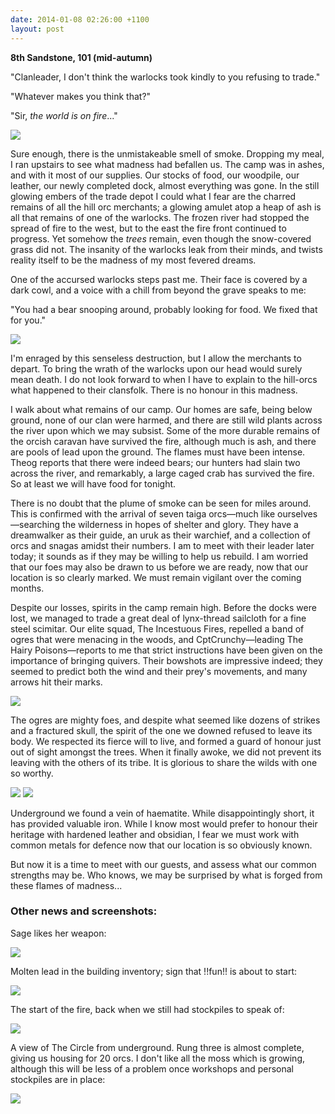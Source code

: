 ```yaml
---
date: 2014-01-08 02:26:00 +1100
layout: post
---
```


**8th Sandstone, 101 (mid-autumn)**

"Clanleader, I don't think the warlocks took kindly to you refusing to trade."

"Whatever makes you think that?"

"Sir, *the world is on fire*..."

<!--more-->

![](http://i.imgur.com/R6xtSWr.png)

Sure enough, there is the unmistakeable smell of smoke. Dropping my meal, I ran upstairs to see what madness had befallen us. The camp was in ashes, and with it most of our supplies. Our stocks of food, our woodpile, our leather, our newly completed dock, almost everything was gone. In the still glowing embers of the trade depot I could what I fear are the charred remains of all the hill orc merchants; a glowing amulet atop a heap of ash is all that remains of one of the warlocks.  The frozen river had stopped the spread of fire to the west, but to the east the fire front continued to progress. Yet somehow the *trees* remain, even though the snow-covered grass did not. The insanity of the warlocks leak from their minds, and twists reality itself to be the madness of my most fevered dreams.

One of the accursed warlocks steps past me. Their face is covered by a dark cowl, and a voice with a chill from beyond the grave speaks to me:

"You had a bear snooping around, probably looking for food. We fixed that for you."

![](http://i.imgur.com/lg4iEiG.png)

I'm enraged by this senseless destruction, but I allow the merchants to depart. To bring the wrath of the warlocks upon our head would surely mean death. I do not look forward to when I have to explain to the hill-orcs what happened to their clansfolk. There is no honour in this madness.

I walk about what remains of our camp. Our homes are safe, being below ground, none of our clan were harmed, and there are still wild plants across the river upon which we may subsist. Some of the more durable remains of the orcish caravan have survived the fire, although much is ash, and there are pools of lead upon the ground. The flames must have been intense. Theog reports that there were indeed bears; our hunters had slain two across the river, and remarkably, a large caged crab has survived the fire. So at least we will have food for tonight.

There is no doubt that the plume of smoke can be seen for miles around. This is confirmed with the arrival of seven taiga orcs—much like ourselves—searching the wilderness in hopes of shelter and glory. They have a dreamwalker as their guide, an uruk as their warchief, and a collection of orcs and snagas amidst their numbers. I am to meet with their leader later today; it sounds as if they may be willing to help us rebuild. I am worried that our foes may also be drawn to us before we are ready, now that our location is so clearly marked. We must remain vigilant over the coming months.

Despite our losses, spirits in the camp remain high. Before the docks were lost, we managed to trade a great deal of lynx-thread sailcloth for a fine steel scimitar. Our elite squad, The Incestuous Fires, repelled a band of ogres that were menacing in the woods, and CptCrunchy—leading The Hairy Poisons—reports to me that strict instructions have been given on the importance of bringing quivers. Their bowshots are impressive indeed; they seemed to predict both the wind and their prey's movements, and many arrows hit their marks.

![](http://i.imgur.com/seJaQpP.png)

The ogres are mighty foes, and despite what seemed like dozens of strikes and a fractured skull, the spirit of the one we downed refused to leave its body. We respected its fierce will to live, and formed a guard of honour just out of sight amongst the trees. When it finally awoke, we did not prevent its leaving with the others of its tribe. It is glorious to share the wilds with one so worthy.

![](http://i.imgur.com/EIIFkg4.png)
![](http://i.imgur.com/NTMAm0Z.png)

Underground we found a vein of haematite. While disappointingly short, it has provided valuable iron. While I know most would prefer to honour their heritage with hardened leather and obsidian, I fear we must work with common metals for defence now that our location is so obviously known.

But now it is a time to meet with our guests, and assess what our common strengths may be. Who knows, we may be surprised by what is forged from these flames of madness...

### Other news and screenshots:

Sage likes her weapon:

![](http://i.imgur.com/MJJ9WNl.png)

Molten lead in the building inventory; sign that !!fun!! is about to start:

![](http://i.imgur.com/LM7HvZ6.png)

The start of the fire, back when we still had stockpiles to speak of:

![](http://i.imgur.com/pYVwzYU.png)

A view of The Circle from underground. Rung three is almost complete, giving us housing for 20 orcs. I don't like all the moss which is growing, although this will be less of a problem once workshops and personal stockpiles are in place:

![](http://i.imgur.com/tvjNEUM.png)
